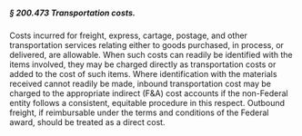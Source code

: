 ##### § 200.473 Transportation costs. #####

Costs incurred for freight, express, cartage, postage, and other transportation services relating either to goods purchased, in process, or delivered, are allowable. When such costs can readily be identified with the items involved, they may be charged directly as transportation costs or added to the cost of such items. Where identification with the materials received cannot readily be made, inbound transportation cost may be charged to the appropriate indirect (F&A) cost accounts if the non-Federal entity follows a consistent, equitable procedure in this respect. Outbound freight, if reimbursable under the terms and conditions of the Federal award, should be treated as a direct cost.